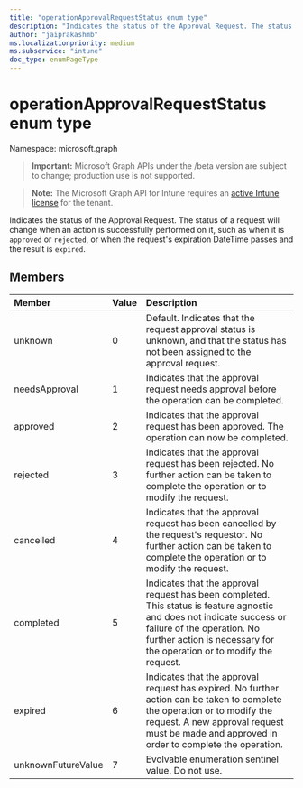```yaml
---
title: "operationApprovalRequestStatus enum type"
description: "Indicates the status of the Approval Request. The status of a request will change when an action is successfully performed on it, such as when it is `approved` or `rejected`, or when the request's expiration DateTime passes and the result is `expired`."
author: "jaiprakashmb"
ms.localizationpriority: medium
ms.subservice: "intune"
doc_type: enumPageType
---
```


# operationApprovalRequestStatus enum type

Namespace: microsoft.graph

> **Important:** Microsoft Graph APIs under the /beta version are subject to change; production use is not supported.

> **Note:** The Microsoft Graph API for Intune requires an [active Intune license](https://go.microsoft.com/fwlink/?linkid=839381) for the tenant.

Indicates the status of the Approval Request. The status of a request will change when an action is successfully performed on it, such as when it is `approved` or `rejected`, or when the request's expiration DateTime passes and the result is `expired`.

## Members
|Member|Value|Description|
|:---|:---|:---|
|unknown|0|Default. Indicates that the request approval status is unknown, and that the status has not been assigned to the approval request.|
|needsApproval|1|Indicates that the approval request needs approval before the operation can be completed.|
|approved|2|Indicates that the approval request has been approved. The operation can now be completed.|
|rejected|3|Indicates that the approval request has been rejected. No further action can be taken to complete the operation or to modify the request.|
|cancelled|4|Indicates that the approval request has been cancelled by the request's requestor. No further action can be taken to complete the operation or to modify the request.|
|completed|5|Indicates that the approval request has been completed. This status is feature agnostic and does not indicate success or failure of the operation. No further action is necessary for the operation or to modify the request.|
|expired|6|Indicates that the approval request has expired. No further action can be taken to complete the operation or to modify the request. A new approval request must be made and approved in order to complete the operation.|
|unknownFutureValue|7|Evolvable enumeration sentinel value. Do not use.|
